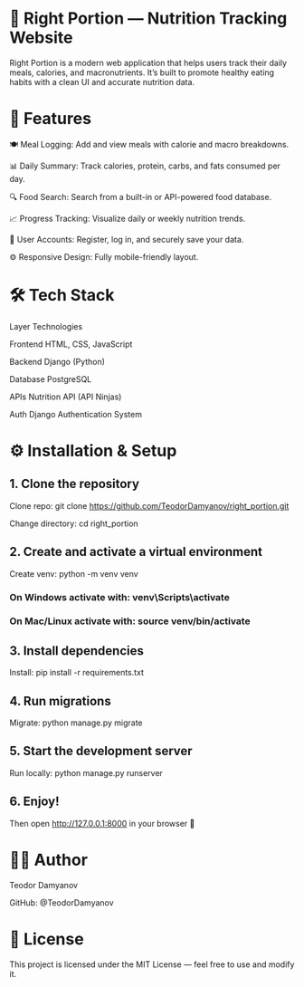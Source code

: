 # 🥗 Right Portion — Nutrition Tracking Website

Right Portion is a modern web application that helps users track their daily meals, calories, and macronutrients.
It’s built to promote healthy eating habits with a clean UI and accurate nutrition data.

# 🚀 Features

🍽️ Meal Logging: Add and view meals with calorie and macro breakdowns.

📊 Daily Summary: Track calories, protein, carbs, and fats consumed per day.

🔍 Food Search: Search from a built-in or API-powered food database.

📈 Progress Tracking: Visualize daily or weekly nutrition trends.

👤 User Accounts: Register, log in, and securely save your data.

⚙️ Responsive Design: Fully mobile-friendly layout.

# 🛠️ Tech Stack
Layer	Technologies

Frontend	HTML, CSS, JavaScript

Backend	Django (Python)

Database	PostgreSQL

APIs	Nutrition API (API Ninjas)

Auth	Django Authentication System

# ⚙️ Installation & Setup
## 1. Clone the repository
Clone repo: git clone https://github.com/TeodorDamyanov/right_portion.git

Change directory: cd right_portion
## 2. Create and activate a virtual environment
Create venv: python -m venv venv
### On Windows activate with: venv\Scripts\activate
### On Mac/Linux activate with: source venv/bin/activate
## 3. Install dependencies
Install: pip install -r requirements.txt
## 4. Run migrations
Migrate: python manage.py migrate
## 5. Start the development server
Run locally: python manage.py runserver
## 6. Enjoy!
Then open http://127.0.0.1:8000 in your browser 🎉

<!-- 🧮 Example Features in Action -->
<!-- Feature	Example -->
<!-- Add meal	“Chicken breast (200g)” → +330 kcal, +62g protein -->
<!-- Search	“Apple” → 95 kcal per medium fruit -->
<!-- Track daily goal	1800 kcal/day target with live progress bar -->

<!-- 🧠 Future Improvements -->

<!-- 🥦 Barcode scanner for faster food entry -->

<!-- 📱 Mobile app version -->

<!-- 💧 Water intake tracker -->

<!-- 🔔 Daily reminder notifications -->

<!-- 🧬 Macro goal customization -->

# 👨‍💻 Author

Teodor Damyanov

GitHub: @TeodorDamyanov

# 🪪 License

This project is licensed under the MIT License — feel free to use and modify it.

